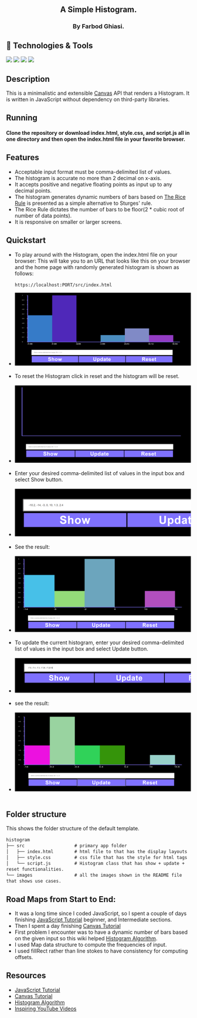 <h2 align="center">A Simple Histogram.</h2>
<h3 align="center">By Farbod Ghiasi.</h3>

## 🔧 Technologies & Tools
![](https://img.shields.io/badge/OS-Ubuntu-informational?style=flat&logo=Ubuntu&logoColor=white&color=orange)
![](https://img.shields.io/badge/IDE-WebStorm-informational?style=flat&logo=WebStorm&logoColor=white&color=black)
![](https://img.shields.io/badge/FrontEnd-JavaScript-informational?style=flat&logo=JavaScript&logoColor=white&color=F7DF1E)
![](https://img.shields.io/badge/VS-GitHub-informational?style=flat&logo=Git&logoColor=white&color=F05032)

## Description

This is a minimalistic and extensible [Canvas](https://developer.mozilla.org/en-US/docs/Web/API/Canvas_API/Tutorial) API that renders a Histogram. It is written in JavaScript without dependency on third-party libraries.


## Running
#### Clone the repository or download index.html, style.css, and script.js all in one directory and then open the index.html file in your favorite browser.

## Features
* Acceptable input format must be comma-delimited list of values.
* The histogram is accurate no more than 2 decimal on x-axis.
* It accepts positive and negative floating points as input up to any decimal points.
* The histogram generates dynamic numbers of bars based on [The Rice Rule](https://en.wikipedia.org/wiki/Histogram) is presented as a simple alternative to Sturges' rule.
* The Rice Rule dictates the number of bars to be floor(2 * cubic root of number of data points).
* It is responsive on smaller or larger screens.

## Quickstart

* To play around with the Histogram, open the index.html file on your browser:
  This will take you to an URL that looks like this on your browser and the home page with randomly generated histogram is shown as follows:
    ```
    https://localhost:PORT/src/index.html
    ```
* ![](images/home.png)</br></br>
* To reset the Histogram click in reset and the histogram will be reset. </br></br>
* ![](images/reset.png)</br></br>
* Enter your desired comma-delimited list of values in the input box and select Show button.</br></br>
* ![](images/submit.png)</br></br>
* See the result: </br></br>
* ![](images/submitEffect.png)</br></br>
* To update the current histogram, enter your desired comma-delimited list of values in the input box and select Update button.</br></br>
* ![](images/update.png)</br></br>
* see the result: </br></br>
* ![](images/updateEffect.png)</br></br>

## Folder structure

This shows the folder structure of the default template.

```
histogram
├── src                   # primary app folder
│   ├── index.html        # html file to that has the display layouts
│   ├── style.css         # css file that has the style for html tags
│   └── script.js         # Histogram class that has show + update + reset functionalities.
└── images                # all the images shown in the README file that shows use cases.
```

## Road Maps from Start to End:

* It was a long time since I coded JavaScript, so I spent a couple of days finishing [JavaScript Tutorial](https://developer.mozilla.org/en-US/docs/Web/JavaScript) beginner, and Intermediate sections.
* Then I spent a day finishing [Canvas Tutorial](https://developer.mozilla.org/en-US/docs/Web/API/Canvas_API/Tutorial)
* First problem I encounter was to have a dynamic number of bars based on the given input so this wiki helped [Histogram Algorithm](https://en.wikipedia.org/wiki/Histogram).
* I used Map data structure to compute the frequencies of input. 
* I used fillRect rather than line stokes to have consistency for computing offsets.


## Resources

* [JavaScript Tutorial](https://developer.mozilla.org/en-US/docs/Web/JavaScript)
* [Canvas Tutorial](https://developer.mozilla.org/en-US/docs/Web/API/Canvas_API/Tutorial)
* [Histogram Algorithm](https://en.wikipedia.org/wiki/Histogram)
* [Inspiring YouTube Videos](https://www.youtube.com/c/Frankslaboratory)
